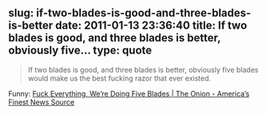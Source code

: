 slug: if-two-blades-is-good-and-three-blades-is-better
date: 2011-01-13 23:36:40
title: If two blades is good, and three blades is better, obviously five...
type: quote
---

> If two blades is good, and three blades is better, obviously five blades would make us the best fucking razor that ever existed.

Funny: [Fuck Everything, We’re Doing Five Blades | The Onion - America’s Finest News Source](http://www.theonion.com/articles/fuck-everything-were-doing-five-blades,11056/)
